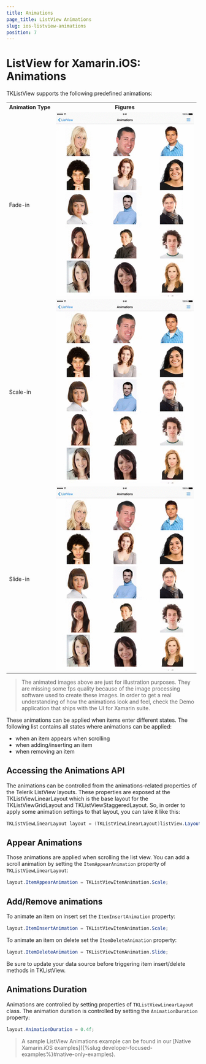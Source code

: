 ```yaml
---
title: Animations
page_title: ListView Animations
slug: ios-listview-animations
position: 7
---
```


# ListView for Xamarin.iOS: Animations

TKListView supports the following predefined animations: 

<table>

<tr>
<th>Animation Type</th>
<th>Figures</th>
</tr>

<tr>
<td>Fade-in</td>
<td><img src="../images/listview-animations001.gif"/></td>
</tr>

<tr>
<td>Scale-in</td>
<td><img src="../images/listview-animations002.gif"/></td>
</tr>

<tr>
<td>Slide-in</td>
<td><img src="../images/listview-animations003.gif"/></td>
</tr>

</table>

> The animated images above are just for illustration purposes. They are missing some fps quality because of the image processing software used to create these images. In order to get a real understanding of how the animations look and feel, check the Demo application that ships with the UI for Xamarin suite.

These animations can be applied when items enter different states. The following list contains all states where animations can be applied:

- when an item appears when scrolling
- when adding/inserting an item
- when removing an item


## Accessing the Animations API

The animations can be controlled from the animations-related properties of the Telerik ListView layouts. These properties are exposed at the TKListViewLinearLayout which is the base layout for the TKListViewGridLayout and TKListViewStaggeredLayout. So, in order to apply some animation settings to that layout, you can take it like this:

```C#
TKListViewLinearLayout layout = (TKListViewLinearLayout)listView.Layout;
```

## Appear Animations

Those animations are applied when scrolling the list view. You can add a scroll animation by setting the <code>ItemAppearAnimation</code> property of <code>TKListViewLinearLayout</code>:

```C#
layout.ItemAppearAnimation = TKListViewItemAnimation.Scale;
```

## Add/Remove animations

To animate an item on insert set the <code>ItemInsertAnimation</code> property:

```C#
layout.ItemInsertAnimation = TKListViewItemAnimation.Scale;
```

To animate an item on delete set the <code>ItemDeleteAnimation</code> property:

```C#
layout.ItemDeleteAnimation = TKListViewItemAnimation.Slide;
```

Be sure to update your data source before triggering item insert/delete methods in TKListView.


## Animations Duration

Animations are controlled by setting properties of <code>TKListViewLinearLayout</code> class. The animation duration is controlled by setting the <code>AnimationDuration</code> property:

```C#
layout.AnimationDuration = 0.4f;
```

> A sample ListView Animations example can be found in our [Native Xamarin.iOS examples]({%slug developer-focused-examples%}#native-only-examples).
